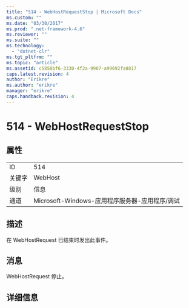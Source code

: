 ```yaml
---
title: "514 - WebHostRequestStop | Microsoft Docs"
ms.custom: ""
ms.date: "03/30/2017"
ms.prod: ".net-framework-4.6"
ms.reviewer: ""
ms.suite: ""
ms.technology: 
  - "dotnet-clr"
ms.tgt_pltfrm: ""
ms.topic: "article"
ms.assetid: c5858bf6-3330-4f2a-9907-a99692fa8817
caps.latest.revision: 4
author: "Erikre"
ms.author: "erikre"
manager: "erikre"
caps.handback.revision: 4
---
```

# 514 - WebHostRequestStop
## 属性  
  
|||  
|-|-|  
|ID|514|  
|关键字|WebHost|  
|级别|信息|  
|通道|Microsoft\-Windows\-应用程序服务器\-应用程序\/调试|  
  
## 描述  
 在 WebHostRequest 已结束时发出此事件。  
  
## 消息  
 WebHostRequest 停止。  
  
## 详细信息